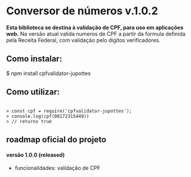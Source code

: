 # Conversor de números v.1.0.2

**Esta biblioteca se destina à validação de CPF, para uso em aplicações web.**
Na versão atual valida numeros de CPF a partir da formula definida pela Receita Federal, com validação pelo digitos verificadores.

## Como instalar:

$  npm install cpfvalidator-jupottes


## Como utilizar:

```node

> const cpf = require('cpfvalidator-jupottes');
> console.log(cpf(08172315449))
> // returns true

```

## roadmap oficial do projeto

#### versão 1.0.0 (released)
- funcionalidades: validação de CPF